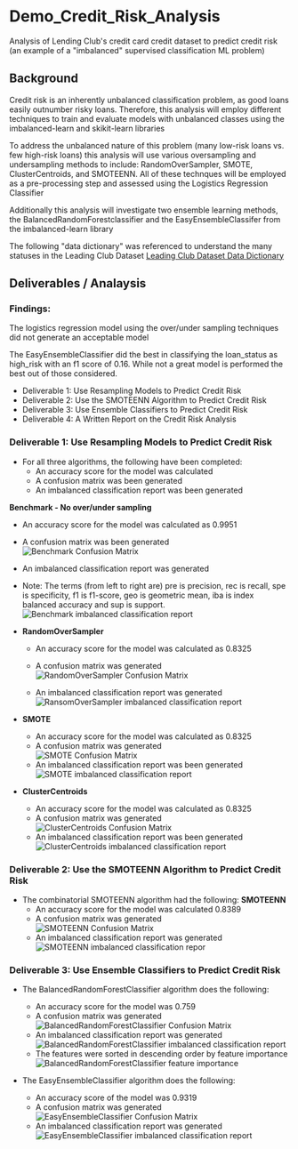 # Demo_Credit_Risk_Analysis
Analysis of Lending Club's credit card credit dataset to predict credit risk (an example of a "imbalanced" supervised classification ML problem)

## Background
Credit risk is an inherently unbalanced classification problem, as good loans easily outnumber risky loans.  Therefore, this analysis will employ different techniques to train and evaluate models with unbalanced classes using the imbalanced-learn and skikit-learn libraries

To address the unbalanced nature of this problem (many low-risk loans vs. few high-risk loans) this analysis will use various oversampling and undersampling methods to include: RandomOverSampler, SMOTE, ClusterCentroids, and SMOTEENN. All of these technques will be employed as a pre-processing step and assessed using the Logistics Regression Classifier

Additionally this analysis will investigate two ensemble learning methods, the BalancedRandomForestclassifier and the EasyEnsembleClassifer from the imbalanced-learn library


The following "data dictionary" was referenced to understand the many statuses in the Leading Club Dataset
[Leading Club Dataset Data Dictionary](https://help.lendingclub.com/hc/en-us/articles/215488038-What-do-the-different-Note-statuses-mean-)


## Deliverables / Analaysis

### Findings:
The logistics regression model using the over/under sampling techniques did not generate an acceptable model

The EasyEnsembleClassifier did the best in classifying the loan_status as high_risk with an f1 score of 0.16. While not a great model is performed the best out of those considered.

* Deliverable 1: Use Resampling Models to Predict Credit Risk
* Deliverable 2: Use the SMOTEENN Algorithm to Predict Credit Risk
* Deliverable 3: Use Ensemble Classifiers to Predict Credit Risk
* Deliverable 4: A Written Report on the Credit Risk Analysis 

### Deliverable 1: Use Resampling Models to Predict Credit Risk
* For all three algorithms, the following have been completed:
  - An accuracy score for the model was calculated 
  - A confusion matrix was been generated 
  - An imbalanced classification report was been generated 

**Benchmark - No over/under sampling**
  - An accuracy score for the model was calculated as 0.9951
  - A confusion matrix was been generated <br>
    ![Benchmark Confusion Matrix](./Images/Baseline_confusion_matrix.png)

  - An imbalanced classification report was generated <br>
  - Note: The terms (from left to right are) pre is precision, rec is recall, spe is specificity, f1 is f1-score, geo is geometric mean, iba is index balanced accuracy and sup is support.
    ![Benchmark imbalanced classification report](./Images/Baseline_imballanced_classification_report.png)

* **RandomOverSampler**
  - An accuracy score for the model was calculated as 0.8325
  - A confusion matrix was generated <br>
    ![RandomOverSampler Confusion Matrix](./Images/RandomOverSampler_confusion_matrix.png)

  - An imbalanced classification report was generated <br>
    ![RansomOverSampler imbalanced classification report](./Images/RandomOverSampler_imballanced_classification_report.png)
* **SMOTE**
  - An accuracy score for the model was calculated as 0.8325
  - A confusion matrix was generated <br>
    ![SMOTE Confusion Matrix](./Images/SMOTE_confusion_matrix.png)
  - An imbalanced classification report was been generated <br>
    ![SMOTE imbalanced classification report](./Images/SMOTE_imballanced_classification_report.png)

* **ClusterCentroids**
  - An accuracy score for the model was calculated as 0.8325
  - A confusion matrix was generated <br>
    ![ClusterCentroids Confusion Matrix](./Images/ClusterCentroids_confusion_matrix.png)
  - An imbalanced classification report was been generated <br>
    ![ClusterCentroids imbalanced classification report](./Images/ClusterCentroids_imballanced_classification_report.png)

### Deliverable 2: Use the SMOTEENN Algorithm to Predict Credit Risk
* The combinatorial SMOTEENN algorithm had the following:
**SMOTEENN**
  - An accuracy score for the model was calculated 0.8389
  - A confusion matrix was generated <br>
    ![SMOTEENN Confusion Matrix](./Images/SMOTEENN_confusion_matrix.png)
  - An imbalanced classification report was generated <br>
    ![SMOTEENN imbalanced classification repor](./Images/SMOTE_imballanced_classification_report.png)


### Deliverable 3: Use Ensemble Classifiers to Predict Credit Risk
* The BalancedRandomForestClassifier algorithm does the following:
  - An accuracy score for the model was 0.759
  - A confusion matrix was generated <br>
    ![BalancedRandomForestClassifier Confusion Matrix](./Images/BalancedRandomForestClassifier_confusion_matrix.png)
  - An imbalanced classification report was generated <br>
    ![BalancedRandomForestClassifier imbalanced classification report](./Images/BalancedRandomForestClassifier_imballanced_classification_report.png)
  - The features were sorted in descending order by feature importance <br>
    ![BalancedRandomForestClassifier feature importance](./Images/BalancedRandomForestClassifier_feature_importance.png)

* The EasyEnsembleClassifier algorithm does the following:
  - An accuracy score of the model was 0.9319
  - A confusion matrix was generated <br>
    ![EasyEnsembleClassifier Confusion Matrix](./Images/EasyEnsembleClassifier_confusion_matrix.png)
  - An imbalanced classification report was generated <br>
    ![EasyEnsembleClassifier imbalanced classification report](./Images/EasyEnsembleClassifier_imballanced_classification_report.png)